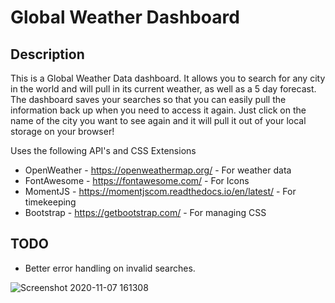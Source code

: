 # Global Weather Dashboard

## Description

This is a Global Weather Data dashboard. It allows you to search for any city in the world and will pull in its current weather, as well as a 5 day forecast. The dashboard saves your searches so that you can easily pull the information back up when you need to access it again. Just click on the name of the city you want to see again and it will pull it out of your local storage on your browser!

Uses the following API's and CSS Extensions

- OpenWeather - https://openweathermap.org/ - For weather data
- FontAwesome - https://fontawesome.com/ - For Icons
- MomentJS - https://momentjscom.readthedocs.io/en/latest/ - For timekeeping
- Bootstrap - https://getbootstrap.com/ - For managing CSS

## TODO

- Better error handling on invalid searches.

![Screenshot 2020-11-07 161308](https://user-images.githubusercontent.com/29316916/98454106-a28b4c80-2115-11eb-9b45-dcc217293c86.png)
